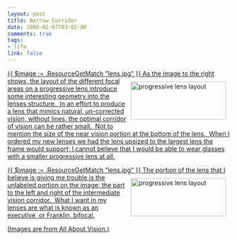 ```yaml
--- 
layout: post
title: Narrow Corridor
date: 2008-02-07T03:02:00
comments: true
tags:
- life
link: false
---
```

<a href="http://allaboutvision.com/lenses/progressives.htm" title="All About Vision - Progressives">{{ $image := .ResourceGetMatch "lens.jpg" }}
<img src="{{ $image.RelPermalink }}" alt="progressive lens layout" align="right" height="86" hspace="10" vspace="10" width="215" >As the image to the right shows, the layout of the different focal areas on a progressive lens introduce some interesting geometry into the lenses structure.  In an effort to produce a lens that mimics natural, un-corrected vision, without lines, the optimal corridor of vision can be rather small.  Not to mention the size of the near vision portion at the bottom of the lens.  When I ordered my new lenses we had the lens upsized to the largest lens the frame would support; I cannot believe that I would be able to wear glasses with a smaller progressive lens at all.

<a href="http://allaboutvision.com/lenses/multifocal.htm" title="All About Vision - Bifocals">{{ $image := .ResourceGetMatch "lens.jpg" }}
<img src="{{ $image.RelPermalink }}" alt="progressive lens layout" align="right" height="86" hspace="10" vspace="10" width="215" >The portion of the lens that I believe is giving me trouble is the unlabeled portion on the image; the part to the left and right of the intermediate vision corridor.  What I want in my lenses are what is known as an executive, or Franklin, bifocal.

(Images are from All About Vision.)
